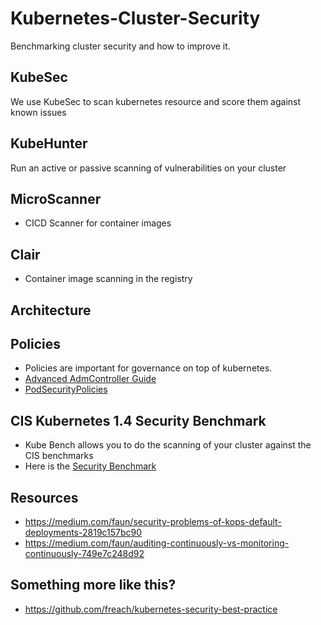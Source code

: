 Kubernetes-Cluster-Security
==================
Benchmarking cluster security and how to improve it.

KubeSec
-----------
We use KubeSec to scan kubernetes resource and score them against known
issues


KubeHunter
----------
Run an active or passive scanning of vulnerabilities on your cluster



MicroScanner
---------------
* CICD Scanner for container images

Clair
-------
* Container image scanning in the registry


Architecture
-------------


Policies
----------
* Policies are important for governance on top of kubernetes.
* [Advanced AdmController Guide](https://engineering.opsgenie.com/advanced-kubernetes-objects-53f5e9bc0c28)
* [PodSecurityPolicies](https://github.com/freach/kubernetes-security-best-practice/tree/master/PSP)


CIS Kubernetes 1.4 Security Benchmark
-----------------------------------
* Kube Bench allows you to do the scanning of your cluster against the CIS benchmarks
* Here is the [Security Benchmark](./benchmark.pdf)

Resources
-----------
* https://medium.com/faun/security-problems-of-kops-default-deployments-2819c157bc90
* https://medium.com/faun/auditing-continuously-vs-monitoring-continuously-749e7c248d92

Something more like this?
---------------------------
* https://github.com/freach/kubernetes-security-best-practice
